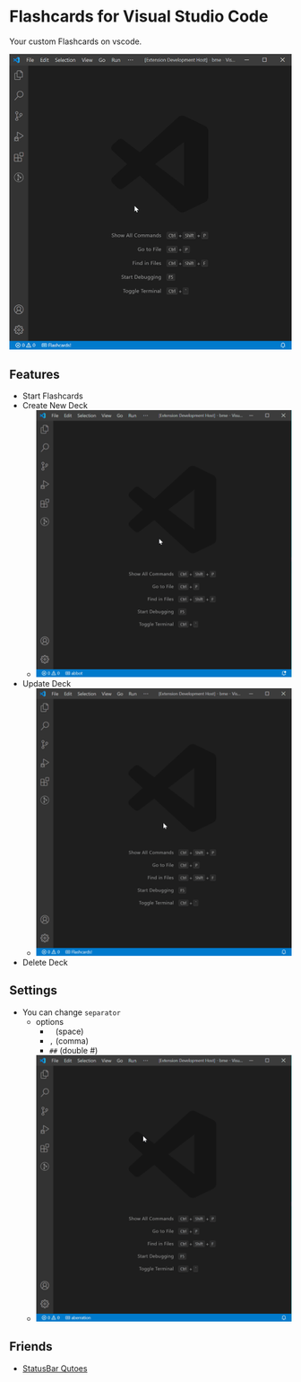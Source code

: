 # Flashcards for Visual Studio Code

Your custom Flashcards on vscode.

![start_flashcards](https://raw.githubusercontent.com/kim-sardine/flashcards/master/assets/start_flashcards.gif)

## Features

- Start Flashcards
- Create New Deck
    - ![create_deck](https://raw.githubusercontent.com/kim-sardine/flashcards/master/assets/create_deck.gif)
- Update Deck
    - ![update_deck](https://raw.githubusercontent.com/kim-sardine/flashcards/master/assets/update_deck.gif)
- Delete Deck

## Settings

- You can change `separator`
    - options
        - ` ` (space)
        - `,` (comma)
        - `##` (double #)
    - ![change_separator](https://raw.githubusercontent.com/kim-sardine/flashcards/master/assets/change_separator.gif)

## Friends

- [StatusBar Qutoes](https://marketplace.visualstudio.com/items?itemName=kim-sardine.statusbar-quotes)
